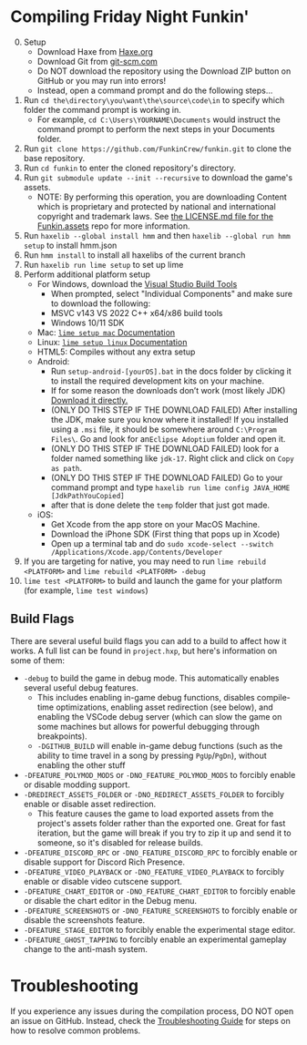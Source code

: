 # Compiling Friday Night Funkin'

0. Setup
    - Download Haxe from [Haxe.org](https://haxe.org)
    - Download Git from [git-scm.com](https://www.git-scm.com)
    - Do NOT download the repository using the Download ZIP button on GitHub or you may run into errors!
    - Instead, open a command prompt and do the following steps...
1. Run `cd the\directory\you\want\the\source\code\in` to specify which folder the command prompt is working in.
    - For example, `cd C:\Users\YOURNAME\Documents` would instruct the command prompt to perform the next steps in your Documents folder.
2. Run `git clone https://github.com/FunkinCrew/funkin.git` to clone the base repository.
3. Run `cd funkin` to enter the cloned repository's directory.
4. Run `git submodule update --init --recursive` to download the game's assets.
    - NOTE: By performing this operation, you are downloading Content which is proprietary and protected by national and international copyright and trademark laws. See [the LICENSE.md file for the Funkin.assets](https://github.com/FunkinCrew/funkin.assets/blob/main/LICENSE.md) repo for more information.
5. Run `haxelib --global install hmm` and then `haxelib --global run hmm setup` to install hmm.json
6. Run `hmm install` to install all haxelibs of the current branch
7. Run `haxelib run lime setup` to set up lime
8. Perform additional platform setup
   - For Windows, download the [Visual Studio Build Tools](https://aka.ms/vs/17/release/vs_BuildTools.exe)
        - When prompted, select "Individual Components" and make sure to download the following:
        - MSVC v143 VS 2022 C++ x64/x86 build tools
        - Windows 10/11 SDK
    - Mac: [`lime setup mac` Documentation](https://lime.openfl.org/docs/advanced-setup/macos/)
    - Linux: [`lime setup linux` Documentation](https://lime.openfl.org/docs/advanced-setup/linux/)
    - HTML5: Compiles without any extra setup
    - Android:
      - Run `setup-android-[yourOS].bat` in the docs folder by clicking it to install the required development kits on your machine.
      - If for some reason the downloads don’t work (most likely JDK) [Download it directly.](https://adoptium.net/temurin/releases/?version=17)
      - (ONLY DO THIS STEP IF THE DOWNLOAD FAILED) After installing the JDK, make sure you know where it installed! If you installed using a `.msi` file, it should be somewhere around `C:\Program Files\`. Go and look for an`Eclipse Adoptium` folder and open it.
      - (ONLY DO THIS STEP IF THE DOWNLOAD FAILED) look for a folder named something like `jdk-17`. Right click and click on `Copy as path`.
      - (ONLY DO THIS STEP IF THE DOWNLOAD FAILED) Go to your command prompt and type `haxelib run lime config JAVA_HOME [JdkPathYouCopied]`
      - after that is done delete the `temp` folder that just got made.
    - iOS:
      - Get Xcode from the app store on your MacOS Machine.
      - Download the iPhone SDK (First thing that pops up in Xcode)
      - Open up a terminal tab and do `sudo xcode-select --switch /Applications/Xcode.app/Contents/Developer`
9. If you are targeting for native, you may need to run `lime rebuild <PLATFORM>` and `lime rebuild <PLATFORM> -debug`
10. `lime test <PLATFORM>` to build and launch the game for your platform (for example, `lime test windows`)

## Build Flags

There are several useful build flags you can add to a build to affect how it works. A full list can be found in `project.hxp`, but here's information on some of them:

- `-debug` to build the game in debug mode. This automatically enables several useful debug features.
    - This includes enabling in-game debug functions, disables compile-time optimizations, enabling asset redirection (see below), and enabling the VSCode debug server (which can slow the game on some machines but allows for powerful debugging through breakpoints).
    - `-DGITHUB_BUILD` will enable in-game debug functions (such as the ability to time travel in a song by pressing `PgUp`/`PgDn`), without enabling the other stuff
- `-DFEATURE_POLYMOD_MODS` or `-DNO_FEATURE_POLYMOD_MODS` to forcibly enable or disable modding support.
- `-DREDIRECT_ASSETS_FOLDER` or `-DNO_REDIRECT_ASSETS_FOLDER` to forcibly enable or disable asset redirection.
    - This feature causes the game to load exported assets from the project's assets folder rather than the exported one. Great for fast iteration, but the game will break if you try to zip it up and send it to someone, so it's disabled for release builds.
- `-DFEATURE_DISCORD_RPC` or `-DNO_FEATURE_DISCORD_RPC` to forcibly enable or disable support for Discord Rich Presence.
- `-DFEATURE_VIDEO_PLAYBACK` or `-DNO_FEATURE_VIDEO_PLAYBACK` to forcibly enable or disable video cutscene support.
- `-DFEATURE_CHART_EDITOR` or `-DNO_FEATURE_CHART_EDITOR` to forcibly enable or disable the chart editor in the Debug menu.
- `-DFEATURE_SCREENSHOTS` or `-DNO_FEATURE_SCREENSHOTS` to forcibly enable or disable the screenshots feature.
- `-DFEATURE_STAGE_EDITOR` to forcibly enable the experimental stage editor.
- `-DFEATURE_GHOST_TAPPING` to forcibly enable an experimental gameplay change to the anti-mash system.

# Troubleshooting

If you experience any issues during the compilation process, DO NOT open an issue on GitHub. Instead, check the [Troubleshooting Guide](TROUBLESHOOTING.md) for steps on how to resolve common problems.
